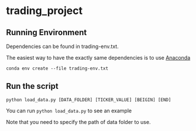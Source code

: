 # trading_project


## Running Environment

Dependencies can be found in trading-env.txt.

The easiest way to have the exactly same dependencies is to use [Anaconda](https://docs.continuum.io/anaconda/install/)

```
conda env create --file trading-env.txt

```

## Run the script

```
python load_data.py [DATA_FOLDER] [TICKER_VALUE] [BEIGIN] [END]

```
You can run ```python load_data.py``` to see an example

Note that you need to specify the path of data folder to use.
